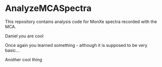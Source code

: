 # AnalyzeMCASpectra
This repository contains analysis code for MonXe spectra recorded with the MCA.

Daniel you are cool

Once again you learned something - although it is supposed to be very basic...

Another cool thing
